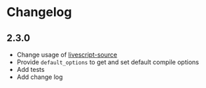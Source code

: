 # Changelog

## 2.3.0

* Change usage of [livescript-source](https://github.com/Roonin-mx/livescript-source)
* Provide `default_options` to get and set default compile options
* Add tests
* Add change log
